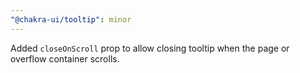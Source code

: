```yaml
---
"@chakra-ui/tooltip": minor
---
```


Added `closeOnScroll` prop to allow closing tooltip when the page or overflow container scrolls.
